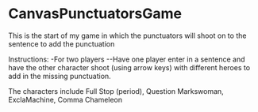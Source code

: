 # CanvasPunctuatorsGame
This is the start of my game in which the punctuators will shoot on to the sentence to add the punctuation

Instructions:
-For two players
--Have one player enter in a sentence and have the other character shoot (using arrow keys) with different heroes to add in the missing punctuation.

The characters include Full Stop (period), Question Markswoman, ExclaMachine, Comma Chameleon
